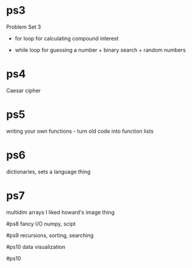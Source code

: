 # ps3
Problem Set 3


* for loop for calculating compound interest

* while loop for guessing a number + binary search + random numbers


# ps4

Caesar cipher


# ps5

writing your own functions - turn old code into function
lists


# ps6
dictionaries, sets
a language thing


# ps7
multidim arrays
I liked howard's image thing


#ps8
fancy I/O
numpy, scipt

#ps9
recursions, sorting, searching


#ps10
data visualization 

#ps10

